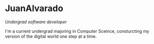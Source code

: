 # JuanAlvarado

*Undergrad software developer*


I'm a current undergrad majoring in Computer Sceince, consturcting my version of the digital world one step at a time.
